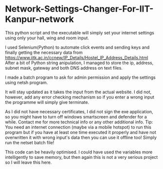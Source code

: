 # Network-Settings-Changer-For-IIT-Kanpur-network
This python script and the executable will simply set your internet settings using only your hall, wing and room input.

I used Selenium(Python) to automate click events and sending keys and finally getting the necessary data from https://www.iitk.ac.in/ccnew/IP_Details/Hostel_IP_Address_Details.html
After a bit of Python string anipulation, I managed to store the ip, address, subnet mask, gateway and both DNS address on text files.

I made a batch program to ask for admin permission and apply the settings using netsh program.

It will stay updated as it takes the input from the actual website. I did not, however, add any error checking mechanism so if you enter a wrong input the programme will simply give terminate.

As I did not have necessary certificates, I did not sign the exe application, so you might have to turn off windows smartscreen and defender for a while.
Contact me for more technical info or any other additional info.
Tip: You need an internet connection (maybe via a mobile hotspot) to run this program but if you have at least one time executed it properly and have not overwritten it with wrong input's data then you can use it offline too! Simply run the netset batch file!

This code can be heavily optimised. I could have used the variables more intelligently to save memory, but then again this is not a very serious project so I will leave this here. 
